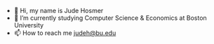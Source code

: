 - 👋 Hi, my name is Jude Hosmer
- 🌱 I’m currently studying Computer Science & Economics at Boston University
- 📫 How to reach me judeh@bu.edu
